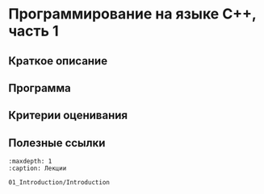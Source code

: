 # Программирование на языке C++, часть 1

## Краткое описание

## Программа

## Критерии оценивания

## Полезные ссылки

```{toctree}
:maxdepth: 1
:caption: Лекции

01_Introduction/Introduction
```
